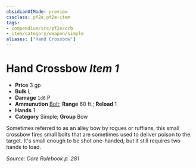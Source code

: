```yaml
---
obsidianUIMode: preview
cssclass: pf2e,pf2e-item
tags:
- compendium/src/pf2e/crb
- item/category/weapon/simple
aliases: ["Hand Crossbow"]
---
```

# Hand Crossbow *Item 1*  

- **Price** 3 gp
- **Bulk** L
- **Damage** `1d6` P
- **Ammunution** [Bolt](/compendium/equipment/items/bolt.md); **Range** 60 ft.; **Reload** 1
- **Hands** 1
- **Category** Simple; **Group** Bow 

Sometimes referred to as an alley bow by rogues or ruffians, this small crossbow fires small bolts that are sometimes used to deliver poison to the target. It's small enough to be shot one-handed, but it still requires two hands to load.

*Source: Core Rulebook p. 281*